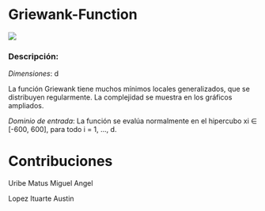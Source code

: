 # Griewank-Function

![](https://www.sfu.ca/~ssurjano/griewank2.png)
### Descripción:
*Dimensiones*: d

La función Griewank tiene muchos mínimos locales generalizados, que se distribuyen regularmente. La complejidad se muestra en los gráficos ampliados.

*Dominio de entrada*:
La función se evalúa normalmente en el hipercubo xi ∈ [-600, 600], para todo i = 1, ..., d.

# Contribuciones 
Uribe Matus Miguel Angel

Lopez Ituarte Austin
